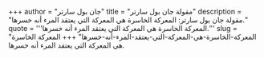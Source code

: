 +++
author = "جان بول سارتر"
title = "مقولة جان بول سارتر"
description = "مقولة جان بول سارتر: المعركة الخاسرة هي المعركة التي يعتقد المرء أنه خسرها."
quote = '''المعركة الخاسرة هي المعركة التي يعتقد المرء أنه خسرها.'''
slug = "المعركة-الخاسرة-هي-المعركة-التي-يعتقد-المرء-أنه-خسرها"
+++
المعركة الخاسرة هي المعركة التي يعتقد المرء أنه خسرها.
